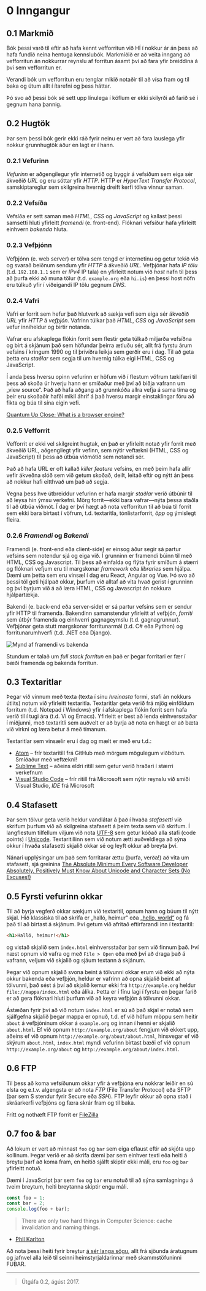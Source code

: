 
# 0 Inngangur

## 0.1 Markmið

Bók þessi varð til eftir að hafa kennt vefforritun við HÍ í nokkur ár án þess að hafa fundið neina hentuga kennslubók. Markmiðið er að veita inngang að vefforritun án nokkurrar reynslu af forritun ásamt því að fara yfir breiddina á því sem vefforritun er.

Verandi bók um vefforritun eru tenglar mikið notaðir til að vísa fram og til baka og útum allt í ítarefni og þess háttar.

Þó svo að þessi bók sé sett upp línulega í köflum er ekki skilyrði að farið sé í gegnum hana þannig.

## 0.2 Hugtök

Þar sem þessi bók gerir ekki ráð fyrir neinu er vert að fara lauslega yfir nokkur grunnhugtök áður en lagt er í hann.

### 0.2.1 Vefurinn

_Vefurinn_ er aðgengilegur yfir internetið og byggir á vefsíðum sem eiga sér ákveðið _URL_ og eru sóttar yfir _HTTP_. HTTP er _HyperText Transfer Protocol_, samskiptareglur sem skilgreina hvernig dreift kerfi tölva vinnur saman.

### 0.2.2 Vefsíða

Vefsíða er sett saman með _HTML_, _CSS_ og _JavaScript_ og kallast þessi samsetti hluti yfirleitt _framendi_ (e. front-end). Flóknari vefsíður hafa yfirleitt einhvern _bakenda_ hluta.

### 0.2.3 Vefþjónn

Vefþjónn (e. web server) er tölva sem tengd er internetinu og getur tekið við og svarað beiðnum sendum yfir _HTTP_ á ákveðið _URL_. Vefþjónar hafa _IP tölu_ (t.d. `192.168.1.1` sem er _IPv4_ IP tala) en yfirleitt notum við _host_ nafn til þess að þurfa ekki að muna tölur (t.d. `example.org` eða `hi.is`) en þessi host nöfn eru túlkuð yfir í viðeigandi IP tölu gegnum _DNS_.

### 0.2.4 Vafri

Vafri er forrit sem hefur það hlutverk að sækja vefi sem eiga sér ákveðið _URL_ yfir _HTTP_ á _vefþjón_. Vafrinn túlkar það _HTML_, _CSS_ og _JavaScript_ sem vefur inniheldur og birtir notanda.

Vafrar eru afskaplega flókin forrit sem flestir geta túlkað miljarða vefsíðna og birt á skjánum það sem höfundar þeirra ætluðu sér, allt frá fyrstu árum vefsins í kringum 1990 og til þrívíðra leikja  sem gerðir eru í dag. Til að geta þetta eru _staðlar_ sem segja til um hvernig túlka eigi HTML, CSS og JavaScript.

Í anda þess hversu opinn vefurinn er höfum við í flestum vöfrum tækifæri til þess að skoða úr hverju hann er smíðaður með því að biðja vafrann um „view source“. Það að hafa aðgang að grunnkóða allra vefja á sama tíma og þeir eru skoðaðir hafði mikil áhrif á það hversu margir einstaklingar fóru að fikta og búa til sína eigin vefi.

[Quantum Up Close: What is a browser engine?](https://hacks.mozilla.org/2017/05/quantum-up-close-what-is-a-browser-engine/)

### 0.2.5 Vefforrit

Vefforrit er ekki vel skilgreint hugtak, en það er yfirleitt notað yfir forrit með ákveðið URL, aðgengilegt yfir vefinn, sem nýtir veftækni (HTML, CSS og JavaScript) til þess að útbúa viðmótið sem notandi sér.

Það að hafa URL er oft kallað _killer feature_ vefsins, en með þeim hafa allir vefir ákveðna slóð sem við getum skoðað, deilt, leitað eftir og nýtt án þess að nokkur hafi eitthvað um það að segja.

Vegna þess hve útbreiddur vefurinn er hafa margir _staðlar_ verið útbúnir til að leysa hin ýmsu verkefni. Mörg forrit—ekki bara vafrar—nýta þessa staðla til að útbúa viðmót. Í dag er því hægt að nota vefforritun til að búa til forrit sem ekki bara birtast í vöfrum, t.d. textaritla, tónlistarforrit, _öpp_ og ýmislegt fleira.

### 0.2.6 _Framendi_ og _Bakendi_

Framendi (e. front-end eða client-side) er einsog áður segir sá partur vefsins sem notendur sjá og eiga við. Í grunninn er framendi búinn til með HTML, CSS og Javascript. Til þess að einfalda og flýta fyrir smíðum á stærri og flóknari vefjum eru til margskonar _framework_ eða _libraries_ sem hjálpa. Dæmi um þetta sem eru vinsæl í dag eru React, Angular og Vue. Þó svo að þessi tól geti hjálpað okkur, þurfum við alltaf að vita hvað gerist í grunninn og því byrjum við á að læra HTML, CSS og Javascript án nokkura hjálpartækja.

Bakendi (e. back-end eða server-side) er sá partur vefsins sem er sendur yfir HTTP til framenda. Bakendinn samanstendur yfirleitt af vefþjón, _forriti_ sem útbýr framenda og einhverri gagnageymslu (t.d. gagnagrunnur). Vefþjónar geta stutt margskonar forritunarmál (t.d. C# eða Python) og forritunarumhverfi (t.d. .NET eða Django).

![Mynd af framendi vs bakenda](../img/framendibakendi.svg)

Stundum er talað um _full stack forritun_ en það er þegar forritari er fær í bæði framenda og bakenda forritun.

## 0.3 Textaritlar

Þegar við vinnum með texta (texta í sínu _hreinasta_ formi, stafi án nokkurs útlits) notum við yfirleitt textaritla. Textaritlar geta verið frá mjög einföldum forritum (t.d. Notepad í Windows) yfir í afskaplega flókin forrit sem hafa verið til í tugi ára (t.d. Vi og Emacs). Yfirleitt er best að lenda einhversstaðar í miðjunni, með textaritli sem auðvelt er að byrja að nota en hægt er að bæta við virkni og læra betur á með tímanum.

Textaritlar sem vinsælir eru í dag og mælt er með eru t.d.:

* [Atom](https://atom.io/) – frír textaritill frá GitHub með mörgum mögulegum viðbótum. Smíðaður með veftækni!
* [Sublime Text](https://www.sublimetext.com/) – aðeins eldri ritill sem getur verið hraðari í stærri verkefnum
* [Visual Studio Code](https://code.visualstudio.com/) – frír ritill frá Microsoft sem nýtir reynslu við smíði Visual Studio, _IDE_ frá Microsoft

## 0.4 Stafasett

Þar sem tölvur geta verið heldur vandlátar á það í hvaða _stafasetti_ við skrifum þurfum við að skilgreina stafasett á þeim texta sem við skrifum. Í langflestum tilfellum viljum við nota [UTF-8](https://en.wikipedia.org/wiki/UTF-8) sem getur kóðað alla stafi (code points) í [Unicode](http://unicode.org/). Textaritillinn sem við notum ætti auðveldlega að sýna okkur í hvaða stafasetti skjalið okkar sé og leyft okkur að breyta því.

Nánari upplýsingar um það sem forritarar ættu (þurfa, verða!) að vita um stafasett, sjá greinina [The Absolute Minimum Every Software Developer Absolutely, Positively Must Know About Unicode and Character Sets (No Excuses!)](http://www.joelonsoftware.com/articles/Unicode.html)

## 0.5 Fyrsti vefurinn okkar

Til að byrja vegferð okkar sækjum við textaritil, opnum hann og búum til nýtt skjal. Hið klassíska til að skrifa er „halló, heimur“ eða [„hello, world“](https://en.wikipedia.org/wiki/%22Hello,_World!%22_program) og fá það til að birtast á skjánum. Því getum við afritað eftirfarandi inn í textaritil:

```html
<h1>Halló, heimur!</h1>
```

og vistað skjalið sem `index.html` einhversstaðar þar sem við finnum það. Því næst opnum við vafra og með `File > Open` eða með því að draga það á vafrann, veljum við skjalið og sjáum textann á skjánum.

Þegar við opnum skjalið svona beint á tölvunni okkar erum við ekki að nýta okkur bakenda eða vefþjón, heldur er vafrinn að opna skjalið beint af tölvunni, það sést á því að skjalið kemur ekki frá `http://example.org` heldur `file://mappa/index.html` eða álíka. Þetta er í fínu lagi í fyrstu en þegar farið er að gera flóknari hluti þurfum við að keyra vefþjón á tölvunni okkar.

Ástæðan fyrir því að við notum `index.html` er sú að það skjal er notað sem sjálfgefna skjalið þegar mappa er opnuð, t.d. ef við höfum möppu sem heitir `about` á vefþjóninum okkar á `example.org` og innan í henni er skjalið `about.html`. Ef við opnum `http://example.org/about` fengjum við ekkert upp, aðeins ef við opnum `http://example.org/about/about.html`, hinsvegar ef við skýrum `about.html`, `index.html` myndi vefurinn birtast bæði ef við opnum `http://example.org/about` og `http://example.org/about/index.html`.

## 0.6 FTP

Til þess að koma vefsíðunum okkar yfir á vefþjóna eru nokkrar leiðir en sú elsta og e.t.v. algengsta er að nota _FTP_ (File Transfer Protocol) eða SFTP (þar sem S stendur fyrir Secure eða _SSH_). FTP leyfir okkur að opna stað í skráarkerfi vefþjóns og færa skrár fram og til baka.

Frítt og nothæft FTP forrit er [FileZilla](https://filezilla-project.org/)

## 0.7 foo & bar

Að lokum er vert að minnast `foo` og `bar` sem eiga eflaust eftir að skjóta upp kollinum. Þegar verið er að skrifa dæmi þar sem einhver texti eða heiti á breytu þarf að koma fram, en heitið sjálft skiptir ekki máli, eru `foo` og `bar` yfirleitt notuð.

Dæmi í JavaScript þar sem `foo` og `bar` eru notuð til að sýna samlagningu á tveim breytum, heiti breytanna skiptir engu máli.

```javascript
const foo = 1;
const bar = 2;
console.log(foo + bar);
```

> There are only two hard things in Computer Science: cache invalidation and naming things.
- [Phil Karlton](https://twitter.com/timbray/status/506146595650699264)

Að nota þessi heiti fyrir breytur [á sér langa sögu](https://en.wikipedia.org/wiki/Foobar), allt frá sjöunda áratugnum og jafnvel alla leið til seinni heimstyrjaldarinnar með skammstöfuninni FUBAR.

---

> Útgáfa 0.2, ágúst 2017.
